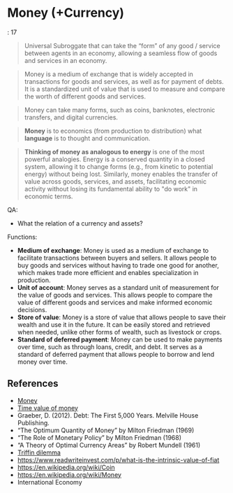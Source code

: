 # Money (+Currency)

: 17

> Universal Subroggate that can take the “form” of any good / service between agents in an economy, allowing a seamless flow of goods and services in an economy.
> 

> Money is a medium of exchange that is widely accepted in transactions for goods and services, as well as for payment of debts. It is a standardized unit of value that is used to measure and compare the worth of different goods and services.
> 

> Money can take many forms, such as coins, banknotes, electronic transfers, and digital currencies.
> 

> **Money** is to economics (from production to distribution) what **language** is to thought and communication.
> 

> **Thinking of money as analogous to energy** is one of the most powerful analogies. Energy is a conserved quantity in a closed system, allowing it to change forms (e.g., from kinetic to potential energy) without being lost. Similarly, money enables the transfer of value across goods, services, and assets, facilitating economic activity without losing its fundamental ability to "do work" in economic terms.
> 

QA:

- What the relation of a currency and assets?

Functions:

- **Medium of exchange**: Money is used as a medium of exchange to facilitate transactions between buyers and sellers. It allows people to buy goods and services without having to trade one good for another, which makes trade more efficient and enables specialization in production.
- **Unit of account**: Money serves as a standard unit of measurement for the value of goods and services. This allows people to compare the value of different goods and services and make informed economic decisions.
- **Store of value**: Money is a store of value that allows people to save their wealth and use it in the future. It can be easily stored and retrieved when needed, unlike other forms of wealth, such as livestock or crops.
- **Standard of deferred payment**: Money can be used to make payments over time, such as through loans, credit, and debt. It serves as a standard of deferred payment that allows people to borrow and lend money over time.

## References

- [Money](https://www.wikiwand.com/en/Money)
- [Time value of money](https://www.wikiwand.com/en/Time_value_of_money)
- Graeber, D. (2012). Debt: The First 5,000 Years. Melville House Publishing.
- “The Optimum Quantity of Money” by Milton Friedman (1969)
- “The Role of Monetary Policy” by Milton Friedman (1968)
- “A Theory of Optimal Currency Areas” by Robert Mundell (1961)
- [Triffin dilemma](https://www.wikiwand.com/en/Triffin_dilemma)
- https://www.readwriteinvest.com/p/what-is-the-intrinsic-value-of-fiat
- https://en.wikipedia.org/wiki/Coin
- https://en.wikipedia.org/wiki/Money
- International Economy
